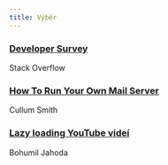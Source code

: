 ```yaml
---
title: Výběr
---
```


### [Developer Survey](https://insights.stackoverflow.com/survey/2018)
Stack Overflow

### [How To Run Your Own Mail Server](https://www.c0ffee.net/blog/mail-server-guide)
Cullum Smith

### [Lazy loading YouTube videí](http://jecas.cz/youtube-lazy-loading)
Bohumil Jahoda
